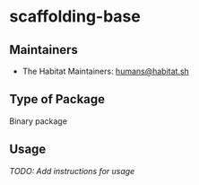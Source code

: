 # scaffolding-base

## Maintainers

* The Habitat Maintainers: <humans@habitat.sh>

## Type of Package

Binary package

## Usage

*TODO: Add instructions for usage*
